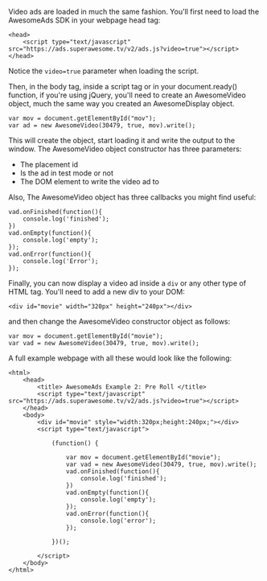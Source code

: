 Video ads are loaded in much the same fashion. You'll first need to load the AwesomeAds SDK in your webpage head tag:

```
<head>
	<script type="text/javascript" src="https://ads.superawesome.tv/v2/ads.js?video=true"></script>
</head>

```

Notice the `video=true` parameter when loading the script.

Then, in the body tag, inside a script tag or in your document.ready() function, if you're using jQuery, you'll need to create an AwesomeVideo object, much the same way you created an AwesomeDisplay object.

```
var mov = document.getElementById("mov");
var ad = new AwesomeVideo(30479, true, mov).write();

```

This will create the object, start loading it and write the output to the window.
The AwesomeVideo object constructor has three parameters:
 * The placement id
 * Is the ad in test mode or not
 * The DOM element to write the video ad to

Also, The AwesomeVideo object has three callbacks you might find useful:

```
vad.onFinished(function(){
	console.log('finished');
})
vad.onEmpty(function(){
	console.log('empty');
});
vad.onError(function(){
    console.log('Error');
});

```

Finally, you can now display a video ad inside a `div` or any other type of HTML tag.
You'll need to add a new div to your DOM:

```
<div id="movie" width="320px" height="240px"></div>

```

and then change the AwesomeVideo constructor object as follows:

```
var mov = document.getElementById("movie");
var vad = new AwesomeVideo(30479, true, mov).write();

```

A full example webpage with all these would look like the following:

```
<html>
    <head>
        <title> AwesomeAds Example 2: Pre Roll </title>
        <script type="text/javascript" src="https://ads.superawesome.tv/v2/ads.js?video=true"></script>
    </head>
    <body>
        <div id="movie" style="width:320px;height:240px;"></div>
        <script type="text/javascript">

            (function() {

                var mov = document.getElementById("movie");
                var vad = new AwesomeVideo(30479, true, mov).write();
                vad.onFinished(function(){
                    console.log('finished');
                })
                vad.onEmpty(function(){
                    console.log('empty');
                });
                vad.onError(function(){
                    console.log('error');
                });

            })();

        </script>
    </body>
</html>

```
